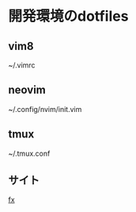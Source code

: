 開発環境のdotfiles
===================

## vim8

~/.vimrc

## neovim

~/.config/nvim/init.vim

## tmux

~/.tmux.conf

## サイト
[fx](https://fx.askbox.net/)
